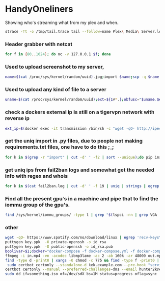 # HandyOneliners 
Showing who's streaming what from my plex and when.
```bash
strace -Tt -o /tmp/tail.trace tail --follow=name Plex\ Media\ Server.log | egrep '\[.{0,3}\].[a-zA-Z ]{0,}\(ID. [0-9]{1,8}\)'
```
### Header grabber with netcat
```bash
for f in {80..1024}; do nc -v 127.0.0.1 $f; done 
```

### Used to upload screenshot to my server,
```bash
name=$(cat /proc/sys/kernel/random/uuid).jpg;import $name;scp -q $name loot:/var/www/html/loot;echo http://datapor.no/loot/$name | xclip;
```
### Used to upload any kind of file to a server
```bash
uname=$(cat /proc/sys/kernel/random/uuid);ext=${1#*.};obfusc="$uname.$ext";mv $1 $obfusc;scp -q $obfusc loot:/var/www/html/loot;echo https://loot.datapor.no/$obfusc | xclip;rm $obfusc -f;
```

### check a dockers external ip is still on a tigervpn network with reverse ip
```bash
ext_ip=$(docker exec -it transmission /bin/sh -c "wget -qO- http://ipecho.net/plain"); rev_ip_chk=$(host $ext_ip | cut -d' ' -f 5);if [ $rev_ip_chk != "customer.tigerbackbone.com" ];then echo "All good\n$rev_ip_chk" ;else docker stop transmission -q;fi
```

### get the uniq import in .py files, due to people not making requirements.txt files, one have to do this ;_;
```bash
for k in $(grep -r "import" | cut -d' ' -f2 | sort --unique);do pip install  $k;done;
```

### get uniq ips from fail2ban logs and somewhat get the needed info with regex and whois
```bash
for k in $(cat fail2ban.log | cut -d' ' -f 19 | uniq | strings | egrep [0-9]+); do echo ; whois $k -H | egrep "(netname|descr|person|country|route)";echo ;done;
```

### Find all the present gpu's in a machine and pipe that to find the iommu group of the gpu's.
```bash
find /sys/kernel/iommu_groups/ -type l | grep "$(lspci -nn | grep VGA | cut -d':' -f1)"
```

### other
```bash
wget -qO- https://www.spotify.com/no/download/linux | egrep 'recv-keys\s\w+'
puttygen key.ppk  -O private-openssh -o id_rsa
puttygen key.ppk  -O public-openssh -o id_rsa.pub
boolivar=$1;docker="docker-compose -f docker-compose.yml -f docker-compose.override.yml up --build "; if [ "$boolivar" = True ];then echo $docker"-d";else echo $docker;fi
ffmpeg -i in.mp4 -vn -acodec libmp3lame -ac 2 -ab 160k -ar 48000 out.mp3
find -type d -print0 | xargs -0 chmod -c 775 && find -type f -print0 | xargs -0 chmod -c 664
 sudo certbot certonly --standalone-d kek.example.com --pre-hook "service nginx stop" --post-hook "service nginx start"
certbot certonly --manual --preferred-challenges=dns --email hunter2k@example.com --server https://acme-v02.api.letsencrypt.org/directory --agree-tos  -d *.example.com  --pre-hook "service nginx stop" --post-hook "service nginx start"
sudo dd if=something.iso of=/dev/sdX bs=1M status=progress oflag=sync
```
